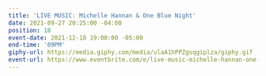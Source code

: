 ```yaml
---
title: 'LIVE MUSIC: Michelle Hannan & One Blue Night'
date: 2021-09-27 20:25:00 -04:00
position: 10
event-date: 2021-12-18 19:00:00 -05:00
end-time: '09PM'
giphy-url: https://media.giphy.com/media/ulaA1hPPZgsqgiplza/giphy.gif
event-url: https://www.eventbrite.com/e/live-music-michelle-hannan-one-blue-night-tickets-209301465317
---
```


